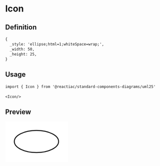 # Icon

## Definition

```
{
  _style: 'ellipse;html=1;whiteSpace=wrap;',
  _width: 50,
  _height: 25,
}
```

## Usage

```
import { Icon } from '@reactiac/standard-components-diagrams/uml25'

<Icon/>
```

## Preview

<img src="./icon.png" width="200"/>
